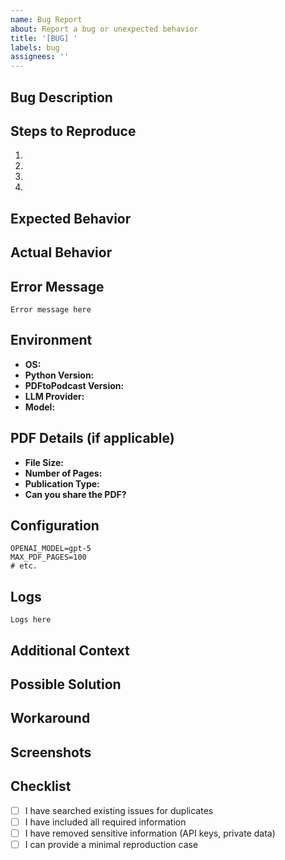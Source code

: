 ```yaml
---
name: Bug Report
about: Report a bug or unexpected behavior
title: '[BUG] '
labels: bug
assignees: ''
---
```


## Bug Description

<!-- A clear and concise description of the bug -->

## Steps to Reproduce

1.
2.
3.
4.

## Expected Behavior

<!-- What you expected to happen -->

## Actual Behavior

<!-- What actually happened -->

## Error Message

<!-- If applicable, paste the full error message -->

```
Error message here
```

## Environment

- **OS:** <!-- e.g., macOS 13, Ubuntu 22.04, Windows 11 -->
- **Python Version:** <!-- e.g., 3.10.5 -->
- **PDFtoPodcast Version:** <!-- e.g., 1.0.0 -->
- **LLM Provider:** <!-- OpenAI or Claude -->
- **Model:** <!-- e.g., GPT-5, Claude Opus 4.1 -->

## PDF Details (if applicable)

- **File Size:** <!-- e.g., 5.2 MB -->
- **Number of Pages:** <!-- e.g., 25 -->
- **Publication Type:** <!-- e.g., interventional_trial -->
- **Can you share the PDF?** <!-- Yes/No (if no, can you provide a similar example?) -->

## Configuration

<!-- Share relevant parts of your .env or config (REMOVE API KEYS!) -->

```
OPENAI_MODEL=gpt-5
MAX_PDF_PAGES=100
# etc.
```

## Logs

<!-- Paste relevant logs here -->

```
Logs here
```

## Additional Context

<!-- Any other context about the problem -->

## Possible Solution

<!-- If you have a suggestion for how to fix this, describe it here -->

## Workaround

<!-- If you found a workaround, please share it -->

## Screenshots

<!-- If applicable, add screenshots -->

## Checklist

- [ ] I have searched existing issues for duplicates
- [ ] I have included all required information
- [ ] I have removed sensitive information (API keys, private data)
- [ ] I can provide a minimal reproduction case
